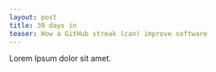 ```yaml
---
layout: post
title: 39 days in
teaser: How a GitHub streak (can) improve software
---
```


Lorem Ipsum dolor sit amet.
